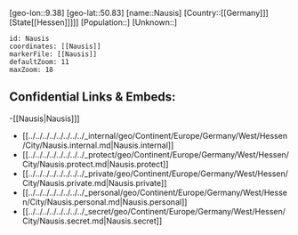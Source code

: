 ﻿---
location: [50.83,9.38]
mapzoom: [7,12] 
mapmarker: city 
type: City
tags:
- geo/City


SpocWebEntityId: 32757
isDeleted: false
confidential: public

---
[geo-lon::9.38]
[geo-lat::50.83]
[name::Nausis]
[Country::[[Germany]]]
[State[[Hessen]]]]]
[Population::]
[Unknown::]


```leaflet
id: Nausis
coordinates: [[Nausis]]
markerFile: [[Nausis]]
defaultZoom: 11 
maxZoom: 18
```


## Confidential Links & Embeds: 
-[[Nausis|Nausis]]] 
- [[../../../../../../../../_internal/geo/Continent/Europe/Germany/West/Hessen/City/Nausis.internal.md|Nausis.internal]] 
- [[../../../../../../../../_protect/geo/Continent/Europe/Germany/West/Hessen/City/Nausis.protect.md|Nausis.protect]] 
- [[../../../../../../../../_private/geo/Continent/Europe/Germany/West/Hessen/City/Nausis.private.md|Nausis.private]] 
- [[../../../../../../../../_personal/geo/Continent/Europe/Germany/West/Hessen/City/Nausis.personal.md|Nausis.personal]] 
- [[../../../../../../../../_secret/geo/Continent/Europe/Germany/West/Hessen/City/Nausis.secret.md|Nausis.secret]] 
